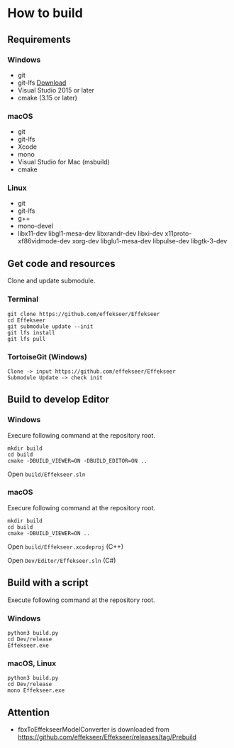 How to build
==========

Requirements
----------

### Windows

- git
- git-lfs [Download](https://git-lfs.github.com/)
- Visual Studio 2015 or later
- cmake (3.15 or later)

### macOS

- git
- git-lfs
- Xcode
- mono
- Visual Studio for Mac (msbuild)
- cmake

### Linux

- git
- git-lfs
- g++
- mono-devel
- libx11-dev libgl1-mesa-dev libxrandr-dev libxi-dev x11proto-xf86vidmode-dev xorg-dev libglu1-mesa-dev libpulse-dev libgtk-3-dev

Get code and resources
----------

Clone and update submodule.

### Terminal

```
git clone https://github.com/effekseer/Effekseer
cd Effekseer
git submodule update --init
git lfs install
git lfs pull
```

### TortoiseGit (Windows)

```
Clone -> input https://github.com/effekseer/Effekseer
Submodule Update -> check init
```

Build to develop Editor
----------

### Windows

Execure following command at the repository root.

```
mkdir build
cd build
cmake -DBUILD_VIEWER=ON -DBUILD_EDITOR=ON .. 
```

Open ``` build/Effekseer.sln ```

### macOS

Execure following command at the repository root.

```
mkdir build
cd build
cmake -DBUILD_VIEWER=ON .. 
```

Open ``` build/Effekseer.xcodeproj ``` (C++)

Open ``` Dev/Editor/Effekseer.sln ``` (C#)


Build with a script
----------

Execute following command at the repository root.

### Windows

```
python3 build.py
cd Dev/release
Effekseer.exe
```

### macOS, Linux
```
python3 build.py
cd Dev/release
mono Effekseer.exe
```

Attention
----------

- fbxToEffekseerModelConverter is downloaded from https://github.com/effekseer/Effekseer/releases/tag/Prebuild
